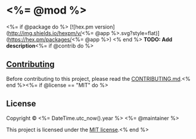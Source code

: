 # <%= @mod %>
<%= if @package do %>
[![hex.pm version](http://img.shields.io/hexpm/v/<%= @app %>.svg?style=flat)](https://hex.pm/packages/<%= @app %>)
<% end %>
**TODO: Add description**<%= if @contrib do %>

## [Contributing](CONTRIBUTING.md)

Before contributing to this project, please read the
[CONTRIBUTING.md](CONTRIBUTING.md).<% end %><%= if @license == "MIT" do %>

## License

Copyright © <%= DateTime.utc_now().year %> <%= @maintainer %>

This project is licensed under the [MIT license](LICENSE).<% end %>
